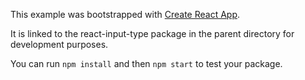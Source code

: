 This example was bootstrapped with [Create React App](https://github.com/facebook/create-react-app).

It is linked to the react-input-type package in the parent directory for development purposes.

You can run `npm install` and then `npm start` to test your package.
